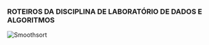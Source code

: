### ROTEIROS DA DISCIPLINA DE LABORATÓRIO DE DADOS E ALGORITMOS
![Smoothsort](https://user-images.githubusercontent.com/40633369/54575820-67825580-49d4-11e9-8e6d-3336d7d323f1.gif)

